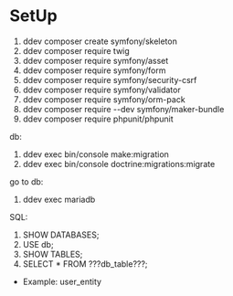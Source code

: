 # SetUp
1. ddev composer create symfony/skeleton
2. ddev composer require twig
3. ddev composer require symfony/asset
4. ddev composer require symfony/form
5. ddev composer require symfony/security-csrf
6. ddev composer require symfony/validator
7. ddev composer require symfony/orm-pack
8. ddev composer require --dev symfony/maker-bundle
9. ddev composer require phpunit/phpunit

db:
1. ddev exec bin/console make:migration
2. ddev exec bin/console doctrine:migrations:migrate

go to db: 
1. ddev exec mariadb

SQL:
1. SHOW DATABASES;
2. USE db;
3. SHOW TABLES;
4. SELECT * FROM ???db_table???;
- Example: user_entity
